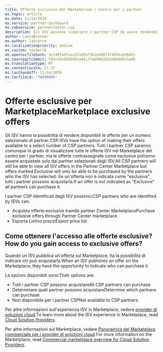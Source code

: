 ```yaml
---
title: Offerte esclusive del Marketplace | Centro per i partner
ms.topic: article
ms.date: 11/14/2019
ms.service: partner-dashboard
ms.subservice: partnercenter-csp
description: Gli ISV possono scegliere i partner CSP da usare rendendoli esclusivi le loro offerte.
author: LauraBrenner
ms.author: labrenne
ms.localizationpriority: medium
ms.custom: seodec18
ms.openlocfilehash: 3e148fa4faacd7ad9a7561e4d073f4d3bcb36401
ms.sourcegitcommit: f95cd3e5650451a45c7fe6906202420dd80c5a88
ms.translationtype: MT
ms.contentlocale: it-IT
ms.lasthandoff: 11/14/2019
ms.locfileid: "74096945"
---
```

# <a name="marketplace-exclusive-offers"></a><span data-ttu-id="dc144-103">Offerte esclusive per Marketplace</span><span class="sxs-lookup"><span data-stu-id="dc144-103">Marketplace exclusive offers</span></span>

<span data-ttu-id="dc144-104">Gli ISV hanno la possibilità di rendere disponibili le offerte per un numero selezionato di partner CSP.</span><span class="sxs-lookup"><span data-stu-id="dc144-104">ISVs have the option of making their offers available to a select number of CSP partners.</span></span> <span data-ttu-id="dc144-105">Tutti i partner CSP saranno comunque in grado di visualizzare tutte le offerte ISV nel Marketplace del centro per i partner, ma le offerte contrassegnate come esclusive potranno essere acquistate solo dai partner selezionati dagli ISV.</span><span class="sxs-lookup"><span data-stu-id="dc144-105">All CSP partners will still be able to view all ISV offers in the Partner Center Marketplace but offers marked Exclusive will only be able to be purchased by the partners who the ISV has selected.</span></span> <span data-ttu-id="dc144-106">Se un'offerta non è indicata come "esclusiva", tutti i partner possono acquistarla.</span><span class="sxs-lookup"><span data-stu-id="dc144-106">If an offer is not indicated as “Exclusive” all partners can purchase it.</span></span>

<span data-ttu-id="dc144-107">I partner CSP identificati dagli ISV possono:</span><span class="sxs-lookup"><span data-stu-id="dc144-107">CSP partners who are identified by ISVs can:</span></span>

- <span data-ttu-id="dc144-108">Acquista offerte esclusive tramite partner Center Marketplace</span><span class="sxs-lookup"><span data-stu-id="dc144-108">Purchase exclusive offers through Partner Center marketplace</span></span>
- <span data-ttu-id="dc144-109">Esporta Listino prezzi</span><span class="sxs-lookup"><span data-stu-id="dc144-109">Export price list</span></span>

## <a name="how-do-you-gain-access-to-exclusive-offers"></a><span data-ttu-id="dc144-110">Come ottenere l'accesso alle offerte esclusive?</span><span class="sxs-lookup"><span data-stu-id="dc144-110">How do you gain access to exclusive offers?</span></span>

<span data-ttu-id="dc144-111">Quando un ISV pubblica un'offerta sul Marketplace, ha la possibilità di indicare chi può acquistarla.</span><span class="sxs-lookup"><span data-stu-id="dc144-111">When an ISV publishes an offer on the Marketplace, they have the opportunity to indicate who can purchase it.</span></span> 

<span data-ttu-id="dc144-112">Le opzioni disponibili sono:</span><span class="sxs-lookup"><span data-stu-id="dc144-112">Their options are:</span></span>

- <span data-ttu-id="dc144-113">Tutti i partner CSP possono acquistare</span><span class="sxs-lookup"><span data-stu-id="dc144-113">All CSP partners can purchase</span></span>
- <span data-ttu-id="dc144-114">Determinare quali partner possono acquistare</span><span class="sxs-lookup"><span data-stu-id="dc144-114">Determine which partners can purchase</span></span>
- <span data-ttu-id="dc144-115">Non disponibile per i partner CSP</span><span class="sxs-lookup"><span data-stu-id="dc144-115">Not available to CSP partners</span></span>

<span data-ttu-id="dc144-116">Per altre informazioni sull'esperienza ISV in Marketplace, vedere [provider di soluzioni cloud](https://docs.microsoft.com/en-us/azure/marketplace/cloud-solution-providers).</span><span class="sxs-lookup"><span data-stu-id="dc144-116">To learn more about the ISV experience in Marketplace, read [Cloud Solution Providers](https://docs.microsoft.com/en-us/azure/marketplace/cloud-solution-providers).</span></span>

<span data-ttu-id="dc144-117">Per altre informazioni sul Marketplace, vedere [Panoramica del Marketplace commerciale per i provider di soluzioni cloud](https://docs.microsoft.partner-center/commercial-marketplace-overview.md).</span><span class="sxs-lookup"><span data-stu-id="dc144-117">For more information on the Marketplace, read [Commercial marketplace overview for Cloud Solution Providers](https://docs.microsoft.partner-center/commercial-marketplace-overview.md).</span></span>
